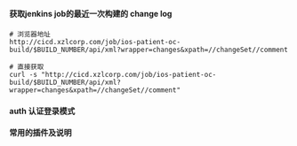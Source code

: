 #### 获取jenkins job的最近一次构建的 change log

```shell
# 浏览器地址
http://cicd.xzlcorp.com/job/ios-patient-oc-build/$BUILD_NUMBER/api/xml?wrapper=changes&xpath=//changeSet//comment

# 直接获取
curl -s "http://cicd.xzlcorp.com/job/ios-patient-oc-build/$BUILD_NUMBER/api/xml?wrapper=changes&xpath=//changeSet//comment"

```



#### auth 认证登录模式





#### 常用的插件及说明








